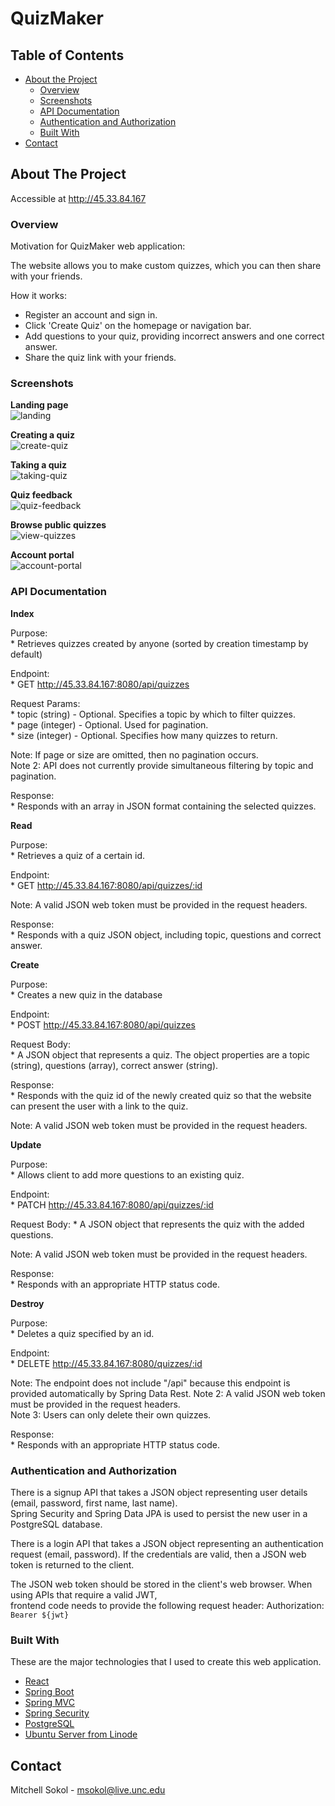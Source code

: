 # QuizMaker

<!-- TABLE OF CONTENTS -->
## Table of Contents

* [About the Project](#about-the-project)
  * [Overview](#overview)
  * [Screenshots](#screenshots)
  * [API Documentation](#api-documentation)
  * [Authentication and Authorization](#authentication-and-authorization)
  * [Built With](#built-with)
* [Contact](#contact)



<!-- ABOUT THE PROJECT -->
## About The Project

Accessible at http://45.33.84.167

### Overview

Motivation for QuizMaker web application:

The website allows you to make custom quizzes, which you can then share with your friends. 

How it works:
* Register an account and sign in.
* Click 'Create Quiz' on the homepage or navigation bar.
* Add questions to your quiz, providing incorrect answers and one correct answer.
* Share the quiz link with your friends.

### Screenshots

**Landing page**\
![landing][product-screenshot-landing]

**Creating a quiz**\
![create-quiz][product-screenshot-create-quiz]

**Taking a quiz**\
![taking-quiz][product-screenshot-taking-quiz]

**Quiz feedback**\
![quiz-feedback][product-screenshot-quiz-feedback]

**Browse public quizzes**\
![view-quizzes][product-screenshot-view-quizzes]

**Account portal**\
![account-portal][product-screenshot-account-portal]


### API Documentation

**Index**

Purpose:  
	* Retrieves quizzes created by anyone (sorted by creation timestamp by default)
	
Endpoint:  
	* GET  http://45.33.84.167:8080/api/quizzes
	
Request Params:  
	* topic (string) - Optional. Specifies a topic by which to filter quizzes.  
	* page (integer) - Optional. Used for pagination.  
	* size (integer) - Optional. Specifies how many quizzes to return.  
 
 Note: If page or size are omitted, then no pagination occurs.  
 Note 2: API does not currently provide simultaneous filtering by topic and pagination.   
 
Response:  
	* Responds with an array in JSON format containing the selected quizzes.
	
	
**Read**

Purpose:  
	* Retrieves a quiz of a certain id.
	
Endpoint:  
	* GET  http://45.33.84.167:8080/api/quizzes/:id  
 
Note: A valid JSON web token must be provided in the request headers.  

Response:  
	* Responds with a quiz JSON object, including topic, questions and correct answer.
	

**Create**

Purpose:  
	* Creates a new quiz in the database
	
Endpoint:  
	* POST  http://45.33.84.167:8080/api/quizzes
	
Request Body:    
	* A JSON object that represents a quiz. The object properties are a topic (string), questions (array), correct answer (string).
	
Response:  
	* Responds with the quiz id of the newly created quiz so that the website can present the user with a link to the quiz.	

Note: A valid JSON web token must be provided in the request headers.


**Update**

Purpose:  
	* Allows client to add more questions to an existing quiz.
	
Endpoint:  
	* PATCH  http://45.33.84.167:8080/api/quizzes/:id  
	
Request Body:
	* A JSON object that represents the quiz with the added questions.
 
Note: A valid JSON web token must be provided in the request headers.  

Response:  
	* Responds with an appropriate HTTP status code.
	
	
**Destroy**

Purpose:  
	* Deletes a quiz specified by an id.
	
Endpoint:  
	* DELETE  http://45.33.84.167:8080/quizzes/:id  
	
Note: The endpoint does not include "/api" because this endpoint is provided automatically by Spring Data Rest.
Note 2: A valid JSON web token must be provided in the request headers.  
Note 3: Users can only delete their own quizzes.

Response:  
	* Responds with an appropriate HTTP status code.

### Authentication and Authorization

There is a signup API that takes a JSON object representing user details (email, password, first name, last name).  
Spring Security and Spring Data JPA is used to persist the new user in a PostgreSQL database.

There is a login API that takes a JSON object representing an authentication request (email, password). If the 
credentials are valid, then a JSON web token is returned to the client.

The JSON web token should be stored in the client's web browser. When using APIs that require a valid JWT,  
frontend code needs to provide the following request header: Authorization: `Bearer ${jwt}`  

### Built With
These are the major technologies that I used to create this web application.

* [React](https://reactjs.org/)
* [Spring Boot](https://spring.io/projects/spring-boot)
* [Spring MVC](https://docs.spring.io/spring-framework/docs/3.2.x/spring-framework-reference/html/mvc.html)
* [Spring Security](https://spring.io/projects/spring-security)
* [PostgreSQL](https://www.postgresql.org)
* [Ubuntu Server from Linode](https://linode.com)


<!-- CONTACT -->
## Contact

Mitchell Sokol - msokol@live.unc.edu





<!-- MARKDOWN LINKS & IMAGES -->
<!-- https://www.markdownguide.org/basic-syntax/#reference-style-links -->

[product-screenshot-account-portal]: https://github.com/msokol98/quizmaker/blob/master/screenshots/accountportal.png
[product-screenshot-create-quiz]: https://github.com/msokol98/quizmaker/blob/master/screenshots/createquiz.png
[product-screenshot-landing]: https://github.com/msokol98/quizmaker/blob/master/screenshots/landing.png
[product-screenshot-quiz-feedback]: https://github.com/msokol98/quizmaker/blob/master/screenshots/quizfeedback.png
[product-screenshot-view-quizzes]: https://github.com/msokol98/quizmaker/blob/master/screenshots/takequizzes.png
[product-screenshot-taking-quiz]: https://github.com/msokol98/quizmaker/blob/master/screenshots/takingaquiz.png
